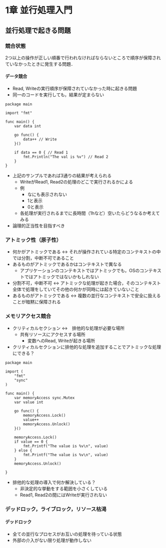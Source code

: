 # 1章 並行処理入門

## 並行処理で起きる問題
### 競合状態
2つ以上の操作が正しい順番で行われなければならないところで順序が保障されていなかったときに発生する問題．

#### データ競合
- Read, Writeの実行順序が保障されていなかった時に起きる問題
- 同一のコードを実行しても，結果が定まらない

```
package main

import "fmt"

func main() {
	var data int

	go func() {
		data++ // Write
	}()

	if data == 0 { // Read 1
		fmt.Println("The val is %v") // Read 2
	}
}

```

- 上記のサンプルであれば3通りの結果が考えられる
    - WriteがRead1, Read2の処理のどこで実行されるかによる
    - 例
        - なにも表示されない
        - 1と表示
        - 0と表示
	- 各処理が実行されるまでに長時間（1hなど）空いたらどうなるか考えてみる
- 論理的正当性を目指すべき

### アトミック性（原子性）
- 何かがアトミックである <-> それが操作されている特定のコンテキストの中では分割，中断不可であること
- あるものがアトミックであるかはコンテキストで異なる
	- アプリケーションのコンテキストではアトミックでも，OSのコンテキストではアトミックではないかもしれない
- 分割不可，中断不可 <-> アトミックな処理が起きた場合，そのコンテキスト全体で処理をしていてその他の何かが同時には起きていないこと
- あるものがアトミックである <-> 複数の並行なコンテキストで安全に扱えることが暗黙に保障される

### メモリアクセス競合
- クリティカルセクション <->　排他的な処理が必要な場所
	- 共有リソースにアクセスする場所
		- 変数へのRead, Writeが起きる場所
- クリティカルセクションに排他的な処理を追加することでアトミックな処理にできる？


```
package main

import (
	"fmt"
	"sync"
)

func main() {
	var memoryAccess sync.Mutex
	var value int

	go func() {
		memoryAccess.Lock()
		value++
		memoryAccess.Unlock()
	}()

	memoryAccess.Lock()
	if value == 0 {
		fmt.Printf("The value is %v\n", value)
	} else {
		fmt.Printf("The value is %v\n", value)
	}
	memoryAccess.Unlock()

}
```

- 排他的な処理の導入で何か解決している？
	- 非決定的な挙動をする範囲を小さくしている
	- Read1, Read2の間にはWriteが実行されない

### デッドロック，ライブロック，リソース枯渇

#### デッドロック
- 全ての並行なプロセスがお互いの処理を待っている状態
- 外部の介入がない限り処理が動作しない
